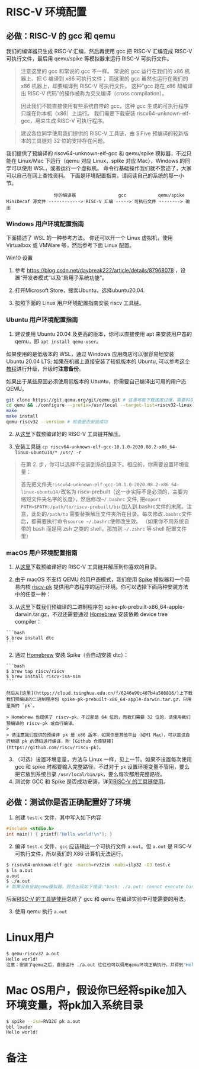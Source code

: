 # RISC-V 环境配置

## 必做：RISC-V 的 gcc 和 qemu

我们的编译器只生成 RISC-V 汇编，然后再使用 gcc 把 RISC-V 汇编变成 RISC-V 可执行文件，最后用 qemu/spike 等模拟器来运行 RISC-V 可执行文件。
> 注意这里的 gcc 和常说的 gcc 不一样。
> 常说的 gcc 运行在我们的 x86 机器上、把 C 编译到 x86 可执行文件；
> 而这里的 gcc 虽然也运行在我们的 x86 机器上，却要编译到 RISC-V 可执行文件。
> 这种“gcc 跑在 x86 却编译出 RISC-V 代码”的操作被称为交叉编译（cross compilation）。
>
> 因此我们不能直接使用有些系统自带的 gcc，这种 gcc 生成的可执行程序只能在你本机（x86）上运行。
> 我们需要下载安装 riscv64-unknown-elf-gcc，用来生成 RISC-V 可执行程序。

> 建议各位同学使用我们提供的 RISC-V 工具链，由 SiFive 预编译的较新版本的工具链对 32 位的支持存在问题。

我们提供了预编译的 riscv64-unknown-elf-gcc 和 qemu/spike 模拟器，不过只能在 Linux/Mac 下运行（qemu 对应 Linux，spike 对应 Mac），Windows 的同学可以使用 WSL，或者运行一个虚拟机。
命令行基础操作我们就不赘述了，大家可以自己在网上查找资料。
下面是环境配置指南，请阅读自己的系统的那一小节。

```
                  你的编译器                gcc            qemu/spike
MiniDecaf 源文件 ------------> RISC-V 汇编 -----> 可执行文件 --------> 输出
```

### Windows 用户环境配置指南
下面描述了 WSL 的一种参考方法。
你还可以开一个 Linux 虚拟机，使用 Virtualbox 或 VMWare 等，然后参考下面 Linux 配置。

Win10 设置
1. 参考 https://blog.csdn.net/daybreak222/article/details/87968078 ，设置“开发者模式”以及“启用子系统功能”。

2. 打开Microsoft Store，搜索Ubuntu，选择ubuntu20.04.

3. 按照下面的 Linux 用户环境配置指南安装 riscv 工具链。

### Ubuntu 用户环境配置指南

1. 建议使用 Ubuntu 20.04 及更高的版本，你可以直接使用 apt 来安装用户态的 qemu，即 `apt install qemu-user`。

如果使用的是低版本的 WSL，通过 Windows 应用商店可以很容易地安装 Ubuntu 20.04 LTS;
如果在机器上直接安装了较低版本的 Ubuntu, 可以参考[这个教程](https://www.cyberciti.biz/faq/upgrade-ubuntu-18-04-to-20-04-lts-using-command-line/)进行升级，升级时**注意备份**。

如果出于某些原因必须使用低版本的 Ubuntu，你需要自己编译出可用的用户态 QEMU。
```bash
git clone https://git.qemu.org/git/qemu.git # 这里可能下载速度过慢，需要科学上网
cd qemu && ./configure --prefix=/usr/local --target-list=riscv32-linux-user
make
make install
qemu-riscv32 --version # 检查是否安装成功
```

2. 从[这里](https://static.dev.sifive.com/dev-tools/freedom-tools/v2020.08/riscv64-unknown-elf-gcc-10.1.0-2020.08.2-x86_64-linux-ubuntu14.tar.gz)下载预编译好的 RISC-V 工具链并解压。

3. 安装工具链 `cp riscv64-unknown-elf-gcc-10.1.0-2020.08.2-x86_64-linux-ubuntu14/* /usr/ -r`

> 在第 2. 步，你可以选择不安装到系统目录下。相应的，你需要设置环境变量：
>
> 首先把文件夹`riscv64-unknown-elf-gcc-10.1.0-2020.08.2-x86_64-linux-ubuntu14/`改名为 riscv-prebuilt（这一步实际不是必须的，主要为缩短文件夹名字的长度），然后修改`~/.bashrc` 文件, 把`export PATH=$PATH:/path/to/riscv-prebuilt/bin`加入到.bashrc文件的末尾。注意，此处的`/path/to` 需要替换解压文件夹所在目录。每次修改`.bashrc`文件后，都需要执行命令`source ~/.bashrc`使修改生效。
> （如果你不用系统自带的 bash 而是用 zsh 之类的 shell，那加到 `~/.zshrc` 等 shell 配置文件里）

### macOS 用户环境配置指南

1. 从[这里](https://static.dev.sifive.com/dev-tools/riscv64-unknown-elf-gcc-8.3.0-2020.04.0-x86_64-apple-darwin.tar.gz)下载预编译好的 RISC-V 工具链并解压到你喜欢的目录。
2. 由于 macOS 不支持 QEMU 的用户态模式，我们使用 [Spike](https://github.com/riscv/riscv-isa-sim) 模拟器和一个简易内核 [riscv-pk](https://github.com/riscv/riscv-pk) 提供用户态程序的运行环境。你可以选择下面两种安装方法中的任意一种：

  1. 从[这里](https://cloud.tsinghua.edu.cn/f/6246e90c407b4a508816/)下载我们预编译的二进制程序包 spike-pk-prebuilt-x86_64-apple-darwin.tar.gz，不过还需要通过 [Homebrew](https://brew.sh/) 安装依赖 device tree compiler：

    ```bash
    $ brew install dtc
    ```

  2. 通过 [Homebrew](https://brew.sh/) 安装 Spike（会自动安装 dtc）：

    ```bash
    $ brew tap riscv/riscv
    $ brew install riscv-isa-sim
    ```
    
    然后从[这里](https://cloud.tsinghua.edu.cn/f/6246e90c407b4a508816/)上下载我们预编译的二进制程序包 spike-pk-prebuilt-x86_64-apple-darwin.tar.gz，只用里面的 `pk`。
    
    > Homebrew 也提供了 riscv-pk，不过那是 64 位的，而我们需要 32 位的，请使用我们预编译的 riscv-pk 或自行编译。
    >
    > 请注意我们提供的预编译 pk 是 x86 版本，如果你是其他平台（如M1 Mac），可以尝试自行根据 pk 的源码进行编译，附 [Github 仓库链接](https://github.com/riscv/riscv-pk)。

3. （可选）设置环境变量，方法与 Linux 一样，见上一节。如果不设置每次使用 gcc 和 spike 时都要输入完整路径。不过对于 `pk` 设置环境变量不管用，要么把它放到系统目录 `/usr/local/bin/pk`，要么每次都用完整路径。
4. 测试你 GCC 和 Spike 是否成功安装，详见[RISC-V 的工具链使用](./riscv.md)。


## 必做：测试你是否正确配置好了环境
1. 创建 `test.c` 文件，其中写入如下内容
```c
#include <stdio.h>
int main() { printf("Hello world!\n"); }
```

2. 编译 `test.c` 文件，`gcc` 应该输出一个可执行文件 `a.out`。但 `a.out` 是 RISC-V 可执行文件，所以我们的 X86 计算机无法运行。
```bash
$ riscv64-unknown-elf-gcc -march=rv32im -mabi=ilp32 -O3 test.c
$ ls a.out
a.out
$ ./a.out
# 如果没有安装qemu模拟器，则会出现如下错误:"bash: ./a.out: cannot execute binary file: Exec format error"
```

后面[RISC-V 的工具链使用](./riscv.md)总结了 gcc 和 qemu 在编译实验中可能需要的用法。

3. 使用 qemu 执行 `a.out`
# Linux用户
```bash
$ qemu-riscv32 a.out
Hello world!
注意：安装了qemu之后，直接运行 ./a.out 往往也可以调用qemu环境正确执行，并得到"Hello world!"输出。
```

# Mac OS用户，假设你已经将spike加入环境变量，将pk加入系统目录
```bash
$ spike --isa=RV32G pk a.out
bbl loader
Hello world!
```

# 备注
[^1]: 开头的 `$ ` 表示接下来是一条命令，记得运行的时候去掉 `$ `。例如，让你运行 `$ echo x`，那你最终敲到终端里的是 `echo x`（然后回车）。如果开头没有 `$ `，那么这一行是上一条命令的输出（除非我们特别说明，这一行是你要输入的内容）。
